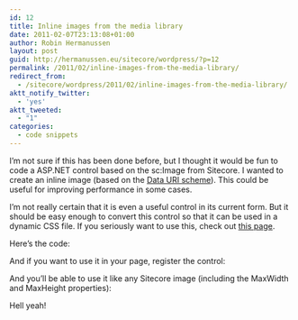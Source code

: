 ```yaml
---
id: 12
title: Inline images from the media library
date: 2011-02-07T23:13:08+01:00
author: Robin Hermanussen
layout: post
guid: http://hermanussen.eu/sitecore/wordpress/?p=12
permalink: /2011/02/inline-images-from-the-media-library/
redirect_from:
  - /sitecore/wordpress/2011/02/inline-images-from-the-media-library/
aktt_notify_twitter:
  - 'yes'
aktt_tweeted:
  - "1"
categories:
  - code snippets
---
```

I&#8217;m not sure if this has been done before, but I thought it would be fun to code a ASP.NET control based on the sc:Image from Sitecore. I wanted to create an inline image (based on the <a title="Data URI scheme on Wikipedia" href="http://en.wikipedia.org/wiki/Data_URI_scheme">Data URI scheme</a>). This could be useful for improving performance in some cases.

I&#8217;m not really certain that it is even a useful control in its current form. But it should be easy enough to convert this control so that it can be used in a dynamic CSS file. If you seriously want to use this, check out <a title="Inline Images with Data URLs" href="http://www.websiteoptimization.com/speed/tweak/inline-images/">this page</a>.

Here&#8217;s the code:  


And if you want to use it in your page, register the control:  


And you&#8217;ll be able to use it like any Sitecore image (including the MaxWidth and MaxHeight properties):  


Hell yeah!